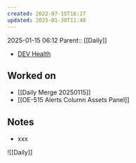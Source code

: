 ```yaml
---
created: 2022-07-15T16:27
updated: 2025-01-30T11:48
---
```

2025-01-15 06:12
Parent:: [[Daily]] 

- [DEV Health](https://health-configdev.mixtelematics.com/public/mapshow.htm?id=2001&mapid=1A35514B-E08F-4B7C-90B8-CD1774AE8CA3)

## Worked on

- [[Daily Merge 20250115]]
- [[OE-515 Alerts Column Assets Panel]]

## Notes

- xxx

![[Daily]]
